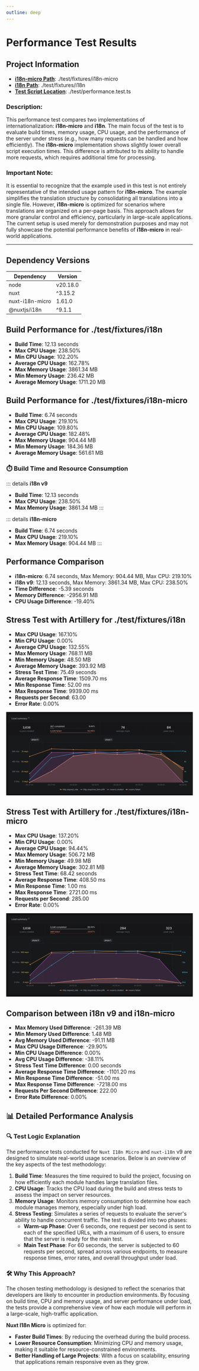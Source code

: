 ```yaml
---
outline: deep
---
```


# Performance Test Results

## Project Information

- **[i18n-micro Path](https://github.com/s00d/nuxt-i18n-micro/tree/main/test/fixtures/i18n-micro)**: ./test/fixtures/i18n-micro
- **[i18n Path](https://github.com/s00d/nuxt-i18n-micro/tree/main/test/fixtures/i18n)**: ./test/fixtures/i18n
- **[Test Script Location](https://github.com/s00d/nuxt-i18n-micro/tree/main/test/performance.test.ts)**: ./test/performance.test.ts


### Description:
This performance test compares two implementations of internationalization: **i18n-micro** and **i18n**.
The main focus of the test is to evaluate build times, memory usage, CPU usage, and the performance of the server under stress (e.g., how many requests can be handled and how efficiently).
The **i18n-micro** implementation shows slightly lower overall script execution times.
This difference is attributed to its ability to handle more requests, which requires additional time for processing.

### Important Note:
It is essential to recognize that the example used in this test is not entirely representative of the intended usage pattern for **i18n-micro**. The example simplifies the translation structure by consolidating all translations into a single file. However, **i18n-micro** is optimized for scenarios where translations are organized on a per-page basis. This approach allows for more granular control and efficiency, particularly in large-scale applications. The current setup is used merely for demonstration purposes and may not fully showcase the potential performance benefits of **i18n-micro** in real-world applications.

---

## Dependency Versions

| Dependency                   | Version   |
|-------------------------------|-----------|
| node                       | v20.18.0 |
| nuxt                       | ^3.15.2 |
| nuxt-i18n-micro                       | 1.61.0 |
| @nuxtjs/i18n                       | ^9.1.1 |
  
## Build Performance for ./test/fixtures/i18n

- **Build Time**: 12.13 seconds
- **Max CPU Usage**: 238.50%
- **Min CPU Usage**: 102.20%
- **Average CPU Usage**: 162.78%
- **Max Memory Usage**: 3861.34 MB
- **Min Memory Usage**: 236.42 MB
- **Average Memory Usage**: 1711.20 MB


## Build Performance for ./test/fixtures/i18n-micro

- **Build Time**: 6.74 seconds
- **Max CPU Usage**: 219.10%
- **Min CPU Usage**: 109.80%
- **Average CPU Usage**: 182.48%
- **Max Memory Usage**: 904.44 MB
- **Min Memory Usage**: 184.36 MB
- **Average Memory Usage**: 561.61 MB


### ⏱️ Build Time and Resource Consumption

::: details **i18n v9**
- **Build Time**: 12.13 seconds
- **Max CPU Usage**: 238.50%
- **Max Memory Usage**: 3861.34 MB
:::

::: details **i18n-micro**
- **Build Time**: 6.74 seconds
- **Max CPU Usage**: 219.10%
- **Max Memory Usage**: 904.44 MB
:::

## Performance Comparison

- **i18n-micro**: 6.74 seconds, Max Memory: 904.44 MB, Max CPU: 219.10%
- **i18n v9**: 12.13 seconds, Max Memory: 3861.34 MB, Max CPU: 238.50%
- **Time Difference**: -5.39 seconds
- **Memory Difference**: -2956.91 MB
- **CPU Usage Difference**: -19.40%

## Stress Test with Artillery for ./test/fixtures/i18n

- **Max CPU Usage**: 167.10%
- **Min CPU Usage**: 0.00%
- **Average CPU Usage**: 132.55%
- **Max Memory Usage**: 768.11 MB
- **Min Memory Usage**: 48.50 MB
- **Average Memory Usage**: 393.92 MB
- **Stress Test Time**: 75.49 seconds
- **Average Response Time**: 1509.70 ms
- **Min Response Time**: 52.00 ms
- **Max Response Time**: 9939.00 ms
- **Requests per Second**: 63.00
- **Error Rate**: 0.00%

![i18n](/i18n.png)
    
## Stress Test with Artillery for ./test/fixtures/i18n-micro

- **Max CPU Usage**: 137.20%
- **Min CPU Usage**: 0.00%
- **Average CPU Usage**: 94.44%
- **Max Memory Usage**: 506.72 MB
- **Min Memory Usage**: 49.98 MB
- **Average Memory Usage**: 302.81 MB
- **Stress Test Time**: 68.42 seconds
- **Average Response Time**: 408.50 ms
- **Min Response Time**: 1.00 ms
- **Max Response Time**: 2721.00 ms
- **Requests per Second**: 285.00
- **Error Rate**: 0.00%

![i18n-micro](/i18n-micro.png)
    
## Comparison between i18n v9 and i18n-micro

- **Max Memory Used Difference**: -261.39 MB
- **Min Memory Used Difference**: 1.48 MB
- **Avg Memory Used Difference**: -91.11 MB
- **Max CPU Usage Difference**: -29.90%
- **Min CPU Usage Difference**: 0.00%
- **Avg CPU Usage Difference**: -38.11%
- **Stress Test Time Difference**: 0.00 seconds
- **Average Response Time Difference**: -1101.20 ms
- **Min Response Time Difference**: -51.00 ms
- **Max Response Time Difference**: -7218.00 ms
- **Requests Per Second Difference**: 222.00
- **Error Rate Difference**: 0.00%
  
## 📊 Detailed Performance Analysis

### 🔍 Test Logic Explanation

The performance tests conducted for `Nuxt I18n Micro` and `nuxt-i18n` v9 are designed to simulate real-world usage scenarios. Below is an overview of the key aspects of the test methodology:

1. **Build Time**: Measures the time required to build the project, focusing on how efficiently each module handles large translation files.
2. **CPU Usage**: Tracks the CPU load during the build and stress tests to assess the impact on server resources.
3. **Memory Usage**: Monitors memory consumption to determine how each module manages memory, especially under high load.
4. **Stress Testing**: Simulates a series of requests to evaluate the server's ability to handle concurrent traffic. The test is divided into two phases:
   - **Warm-up Phase**: Over 6 seconds, one request per second is sent to each of the specified URLs, with a maximum of 6 users, to ensure that the server is ready for the main test.
   - **Main Test Phase**: For 60 seconds, the server is subjected to 60 requests per second, spread across various endpoints, to measure response times, error rates, and overall throughput under load.


### 🛠 Why This Approach?

The chosen testing methodology is designed to reflect the scenarios that developers are likely to encounter in production environments. By focusing on build time, CPU and memory usage, and server performance under load, the tests provide a comprehensive view of how each module will perform in a large-scale, high-traffic application.

**Nuxt I18n Micro** is optimized for:
- **Faster Build Times**: By reducing the overhead during the build process.
- **Lower Resource Consumption**: Minimizing CPU and memory usage, making it suitable for resource-constrained environments.
- **Better Handling of Large Projects**: With a focus on scalability, ensuring that applications remain responsive even as they grow.
